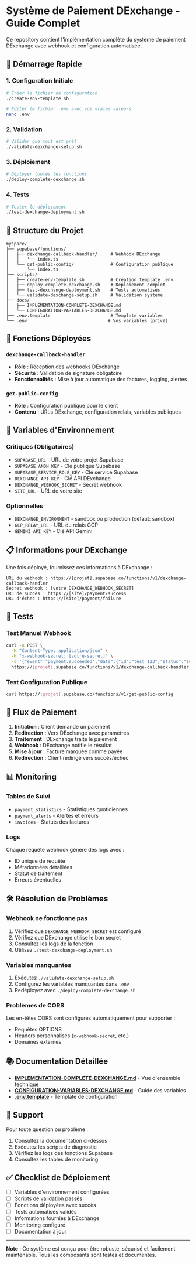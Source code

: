 # Système de Paiement DExchange - Guide Complet

Ce repository contient l'implémentation complète du système de paiement DExchange avec webhook et configuration automatisée.

## 🚀 Démarrage Rapide

### 1. Configuration Initiale
```bash
# Créer le fichier de configuration
./create-env-template.sh

# Éditer le fichier .env avec vos vraies valeurs
nano .env
```

### 2. Validation
```bash
# Valider que tout est prêt
./validate-dexchange-setup.sh
```

### 3. Déploiement
```bash
# Déployer toutes les fonctions
./deploy-complete-dexchange.sh
```

### 4. Tests
```bash
# Tester le déploiement
./test-dexchange-deployment.sh
```

## 📁 Structure du Projet

```
myspace/
├── supabase/functions/
│   ├── dexchange-callback-handler/     # Webhook DExchange
│   │   └── index.ts
│   └── get-public-config/              # Configuration publique
│       └── index.ts
├── scripts/
│   ├── create-env-template.sh          # Création template .env
│   ├── deploy-complete-dexchange.sh    # Déploiement complet
│   ├── test-dexchange-deployment.sh    # Tests automatisés
│   └── validate-dexchange-setup.sh     # Validation système
├── docs/
│   ├── IMPLEMENTATION-COMPLETE-DEXCHANGE.md
│   └── CONFIGURATION-VARIABLES-DEXCHANGE.md
├── .env.template                       # Template variables
└── .env                               # Vos variables (privé)
```

## 🔧 Fonctions Déployées

### `dexchange-callback-handler`
- **Rôle** : Réception des webhooks DExchange
- **Sécurité** : Validation de signature obligatoire
- **Fonctionnalités** : Mise à jour automatique des factures, logging, alertes

### `get-public-config`
- **Rôle** : Configuration publique pour le client
- **Contenu** : URLs DExchange, configuration relais, variables publiques

## 🔐 Variables d'Environnement

### Critiques (Obligatoires)
- `SUPABASE_URL` - URL de votre projet Supabase
- `SUPABASE_ANON_KEY` - Clé publique Supabase
- `SUPABASE_SERVICE_ROLE_KEY` - Clé service Supabase
- `DEXCHANGE_API_KEY` - Clé API DExchange
- `DEXCHANGE_WEBHOOK_SECRET` - Secret webhook
- `SITE_URL` - URL de votre site

### Optionnelles
- `DEXCHANGE_ENVIRONMENT` - sandbox ou production (défaut: sandbox)
- `GCP_RELAY_URL` - URL du relais GCP
- `GEMINI_API_KEY` - Clé API Gemini

## 📋 Informations pour DExchange

Une fois déployé, fournissez ces informations à DExchange :

```
URL du webhook : https://[projet].supabase.co/functions/v1/dexchange-callback-handler
Secret webhook : [votre DEXCHANGE_WEBHOOK_SECRET]
URL de succès : https://[site]/payment/success
URL d'échec : https://[site]/payment/failure
```

## 🧪 Tests

### Test Manuel Webhook
```bash
curl -X POST \
  -H "Content-Type: application/json" \
  -H "x-webhook-secret: [votre-secret]" \
  -d '{"event":"payment.succeeded","data":{"id":"test_123","status":"succeeded","metadata":{"invoice_id":"test_invoice"}}}' \
  https://[projet].supabase.co/functions/v1/dexchange-callback-handler
```

### Test Configuration Publique
```bash
curl https://[projet].supabase.co/functions/v1/get-public-config
```

## 🔄 Flux de Paiement

1. **Initiation** : Client demande un paiement
2. **Redirection** : Vers DExchange avec paramètres
3. **Traitement** : DExchange traite le paiement
4. **Webhook** : DExchange notifie le résultat
5. **Mise à jour** : Facture marquée comme payée
6. **Redirection** : Client redirigé vers succès/échec

## 📊 Monitoring

### Tables de Suivi
- `payment_statistics` - Statistiques quotidiennes
- `payment_alerts` - Alertes et erreurs
- `invoices` - Statuts des factures

### Logs
Chaque requête webhook génère des logs avec :
- ID unique de requête
- Métadonnées détaillées
- Statut de traitement
- Erreurs éventuelles

## 🛠️ Résolution de Problèmes

### Webhook ne fonctionne pas
1. Vérifiez que `DEXCHANGE_WEBHOOK_SECRET` est configuré
2. Vérifiez que DExchange utilise le bon secret
3. Consultez les logs de la fonction
4. Utilisez `./test-dexchange-deployment.sh`

### Variables manquantes
1. Exécutez `./validate-dexchange-setup.sh`
2. Configurez les variables manquantes dans `.env`
3. Redéployez avec `./deploy-complete-dexchange.sh`

### Problèmes de CORS
Les en-têtes CORS sont configurés automatiquement pour supporter :
- Requêtes OPTIONS
- Headers personnalisés (`x-webhook-secret`, etc.)
- Domaines externes

## 📚 Documentation Détaillée

- **[IMPLEMENTATION-COMPLETE-DEXCHANGE.md](IMPLEMENTATION-COMPLETE-DEXCHANGE.md)** - Vue d'ensemble technique
- **[CONFIGURATION-VARIABLES-DEXCHANGE.md](CONFIGURATION-VARIABLES-DEXCHANGE.md)** - Guide des variables
- **[.env.template](.env.template)** - Template de configuration

## 🤝 Support

Pour toute question ou problème :
1. Consultez la documentation ci-dessus
2. Exécutez les scripts de diagnostic
3. Vérifiez les logs des fonctions Supabase
4. Consultez les tables de monitoring

## ✅ Checklist de Déploiement

- [ ] Variables d'environnement configurées
- [ ] Scripts de validation passés
- [ ] Fonctions déployées avec succès
- [ ] Tests automatisés validés
- [ ] Informations fournies à DExchange
- [ ] Monitoring configuré
- [ ] Documentation à jour

---

**Note** : Ce système est conçu pour être robuste, sécurisé et facilement maintenable. Tous les composants sont testés et documentés.
